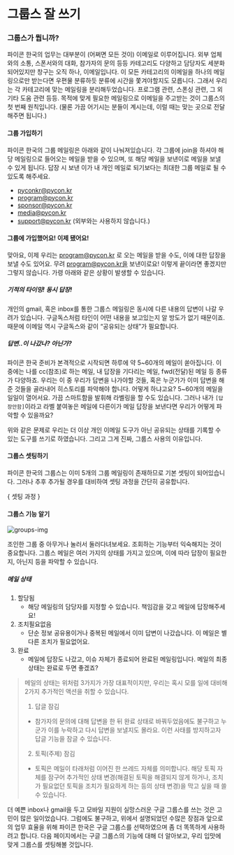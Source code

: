 # 그룹스 잘 쓰기

### 그룹스가 뭡니까?

파이콘 한국의 업무는 대부분이 (어쩌면 모든 것이) 이메일로 이루어집니다. 외부 업체와의 소통, 스폰서와의 대화, 참가자의 문의 등등 카테고리도 다양하고 담당자도 세분화되어있지만 창구는 오직 하나, 이메일입니다. 이 모든 카테고리의 이메일을 하나의 메일링으로만 받는다면 우편물 분류하듯 분류에 시간을 쫓겨야할지도 모릅니다. 그래서 우리는 각 카테고리에 맞는 메일링을 분리해두었습니다. 프로그램 관련, 스폰싱 관련, 그 외 기타 도움 관련 등등. 목적에 맞게 필요한 메일링으로 이메일을 주고받는 것이 그룹스의 첫 번째 원칙입니다. (물론 가끔 어기시는 분들이 계시는데, 이럴 때는 맞는 곳으로 전달해주면 됩니다.)

#### 그룹 가입하기

파이콘 한국의 그룹 메일링은 아래와 같이 나눠져있습니다. 각 그룹에 join을 하셔야 해당 메일링으로 들어오는 메일을 받을 수 있으며, 또 해당 메일을 보낸이로 메일을 보낼 수 있게 됩니다. 답장 시 보낸 이가 내 개인 메일로 되기보다는 최대한 그룹 메일로 될 수 있도록 해주세요.

- [pyconkr@pycon.kr]()
- [program@pycon.kr]()
- [sponsor@pycon.kr]()
- [media@pycon.kr]()
- [support@pycon.kr]() (외부와는 사용하지 않습니다.)

#### 그룹에 가입했어요! 이제 됐어요!
맞아요, 이제 우리는 program@pycon.kr 로 오는 메일을 받을 수도, 이에 대한 답장을 보낼 수도 있어요. 무려 program@pycon.kr을 보낸이로요! 이렇게 끝이라면 좋겠지만 그렇지 않습니다. 가령 아래와 같은 상황이 발생할 수 있습니다.

##### 기적의 타이밍! 동시 답장!
개인의 gmail, 혹은 inbox를 통한 그룹스 메일링은 동시에 다른 내용의 답변이 나갈 우려가 있습니다. 구글독스처럼 타인이 어떤 내용을 보고있는지 알 방도가 없기 때문이죠. 때문에 이메일 역시 구글독스와 같이 “공유되는 상태”가 필요합니다.

##### 답변..이 나갔나? 아닌가?
파이콘 한국 준비가 본격적으로 시작되면 하루에 약 5\~60개의 메일이 쏟아집니다. 이 중에는 나를 cc(참조)로 하는 메일, 내 답장을 기다리는 메일, fwd(전달)된 메일 등 종류가 다양하죠. 우리는 이 중 우리가 답변을 나가야할 것들, 혹은 누군가가 이미 답변을 해준 것들을 골라내어 히스토리를 파악해야 합니다. 어떻게 하냐고요? 5\~60개의 메일을 일일이 열어서요. 가끔 스마트함을 발휘해 라벨링을 할 수도 있습니다. 그러나 내가 `[답장안함]`이라고 라벨 붙여놓은 메일에 다른이가 메일 답장을 보낸다면 우리가 어떻게 파악할 수 있을까요?

위와 같은 문제로 우리는 더 이상 개인 이메일 도구가 아닌 공유되는 상태를 기록할 수 있는 도구를 쓰기로 하였습니다. 그리고 그게 진짜, 그룹스 사용의 이유입니다.

#### 그룹스 셋팅하기
파이콘 한국의 그룹스는 이미 5개의 그룹 메일링이 존재하므로 기본 셋팅이 되어있습니다. 그러나 추후 추가될 경우를 대비하여 셋팅 과정을 간단히 공유합니다.

{ 셋팅 과정 }

#### 그룹스 기능 알기

![groups-img](https://lh6.googleusercontent.com/1Hkizqv3K3bI2WtscTLSe9a1m0XLCAp4j91LMF3lKaIYhrjzWb1RvJWuv5r5dDOL_wS6l9aQwNoSfw_HaOTbqGuJoJNeFEqnawyuGn1aFPk7ZoDc7q9RF_C5O5xKfOXVLTgnjtLs)


조인한 그룹 중 아무거나 눌러서 둘러다녀보세요. 조회하는 기능부터 익숙해지는 것이 중요합니다. 그룹스 메일은 여러 가지의 상태를 가지고 있으며, 이에 따라 답장이 필요한지, 아닌지 등을 파악할 수 있습니다.

##### 메일 상태

1. 할당됨
   - 해당 메일링의 담당자를 지정할 수 있습니다. 책임감을 갖고 메일에 답장해주세요!
2. 조치필요없음
   - 단순 정보 공유용이거나 중복된 메일에서 이미 답변이 나갔습니다. 이 메일은 별다른 조치가 필요없어요.
3. 완료
    - 메일에 답장도 나갔고, 이슈 자체가 종료되어 완료된 메일링입니다. 메일의 최종 상태는 완료로 두면 좋겠죠?

>메일의 상태는 위처럼 3가지가 가장 대표적이지만, 우리는 혹시 모를 일에 대비해 2가지 추가적인 액션을 취할 수 있습니다.
>1. 답글 잠김
>   - 참가자의 문의에 대해 답변을 한 뒤 완료 상태로 바꿔두었음에도 불구하고 누군가 이를 누락하고 다시 답변을 보낼지도 몰라요. 이런 사태를 방지하고자 답글 기능을 잠글 수 있습니다. 
>2. 토픽(주제) 잠김
>   - 토픽은 메일이 타래처럼 이어진 한 쓰레드 자체를 의미합니다. 해당 토픽 자체를 잠구어 추가적인 상태 변경(해결된 토픽을 해결되지 않게 하거나, 조치가 필요없던 토픽을 조치가 필요하게 하는 등의 상태 변경)을 막고 싶을 때 쓸 수 있습니다.

더 예쁜 inbox나 gmail을 두고 모바일 지원이 실망스러운 구글 그룹스를 쓰는 것은 고민이 많은 일이었습니다. 그럼에도 불구하고, 위에서 설명되었던 수많은 장점과 앞으로의 업무 효율을 위해 파이콘 한국은 구글 그룹스를 선택하였으며 좀 더 똑똑하게 사용하려고 합니다. 다음 페이지에서는 구글 그룹스의 기능에 대해 더 알아보고, 우리 입맛에 맞게 그룹스를 셋팅해볼 것입니다.
